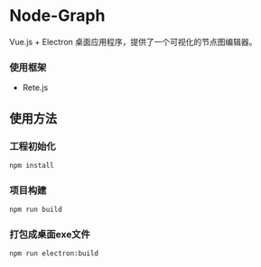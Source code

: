 # Node-Graph

Vue.js + Electron 桌面应用程序，提供了一个可视化的节点图编辑器。

### 使用框架
- Rete.js

## 使用方法

### 工程初始化

```sh
npm install
```

### 项目构建

```sh
npm run build
```

### 打包成桌面exe文件

```sh
npm run electron:build
```
